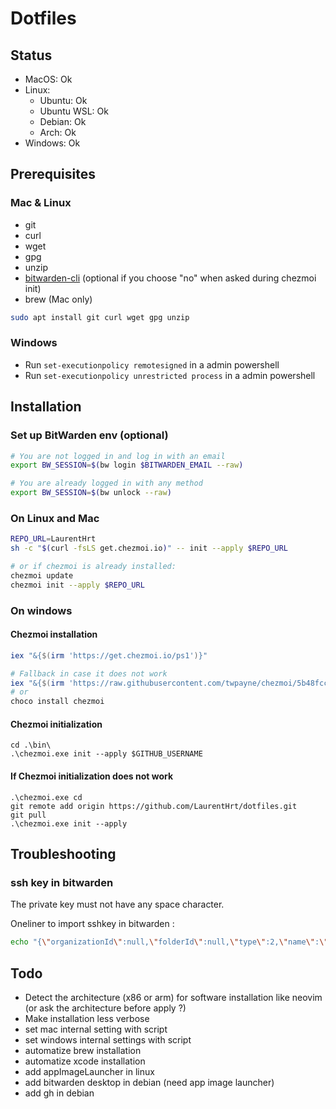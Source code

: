 # Dotfiles

## Status

- MacOS: Ok
- Linux:
  - Ubuntu: Ok
  - Ubuntu WSL: Ok
  - Debian: Ok
  - Arch: Ok
- Windows: Ok

## Prerequisites

### Mac & Linux

- git
- curl
- wget
- gpg
- unzip
- [bitwarden-cli](https://bitwarden.com/help/cli/) (optional if you choose "no" when asked during chezmoi init)
- brew (Mac only)

```sh
sudo apt install git curl wget gpg unzip
```

### Windows

- Run `set-executionpolicy remotesigned` in a admin powershell
- Run `set-executionpolicy unrestricted process` in a admin powershell

## Installation

### Set up BitWarden env (optional)

```sh
# You are not logged in and log in with an email
export BW_SESSION=$(bw login $BITWARDEN_EMAIL --raw)

# You are already logged in with any method
export BW_SESSION=$(bw unlock --raw)
```

### On Linux and Mac

```sh
REPO_URL=LaurentHrt
sh -c "$(curl -fsLS get.chezmoi.io)" -- init --apply $REPO_URL

# or if chezmoi is already installed:
chezmoi update
chezmoi init --apply $REPO_URL
```

### On windows

#### Chezmoi installation

```ps1
iex "&{$(irm 'https://get.chezmoi.io/ps1')}"

# Fallback in case it does not work
iex "&{$(irm 'https://raw.githubusercontent.com/twpayne/chezmoi/5b48fccda9e8962a92621edfc2395bb2bc3b298a/assets/scripts/install.ps1')}"
# or
choco install chezmoi
```

#### Chezmoi initialization

```
cd .\bin\
.\chezmoi.exe init --apply $GITHUB_USERNAME
```

#### If Chezmoi initialization does not work

```
.\chezmoi.exe cd
git remote add origin https://github.com/LaurentHrt/dotfiles.git
git pull
.\chezmoi.exe init --apply

```

## Troubleshooting

### ssh key in bitwarden

The private key must not have any space character.

Oneliner to import sshkey in bitwarden :

```sh
echo "{\"organizationId\":null,\"folderId\":null,\"type\":2,\"name\":\"sshkey\",\"notes\":\"$(sed -e ':a' -e 'N' -e '$!ba' -e 's/\n/\\\\n/g' ~/.ssh/id_rsa)\",\"favorite\":false,\"fields\":[],\"login\":null,\"secureNote\":{\"type\":0},\"card\":null,\"identity\":null}" | bw encode | bw create item
```

## Todo

- Detect the architecture (x86 or arm) for software installation like neovim (or ask the architecture before apply ?)
- Make installation less verbose
- set mac internal setting with script
- set windows internal settings with script
- automatize brew installation
- automatize xcode installation
- add appImageLauncher in linux
- add bitwarden desktop in debian (need app image launcher)
- add gh in debian
